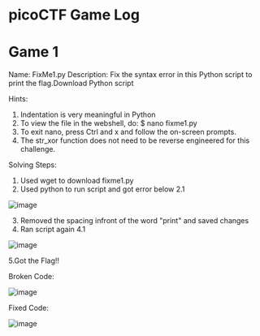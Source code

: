 # picoCTF Game Log

# Game 1
Name: FixMe1.py
Description: Fix the syntax error in this Python script to print the flag.Download Python script  

Hints: 
1. Indentation is very meaningful in Python  
2. To view the file in the webshell, do: $ nano fixme1.py
3. To exit nano, press Ctrl and x and follow the on-screen prompts.
4. The str_xor function does not need to be reverse engineered for this challenge.

Solving Steps: 
1. Used wget to download fixme1.py
2. Used python to run script and got error below
 2.1 

![image](https://user-images.githubusercontent.com/99389724/153542232-83e11722-8684-4b97-aee1-1115797b9a00.png)
 
3. Removed the spacing infront of the word "print" and saved changes  
4. Ran script again
 4.1 
 
 ![image](https://user-images.githubusercontent.com/99389724/153542271-50a6c0db-fb38-4739-970a-70f0942fd5b3.png)
 
5.Got the Flag!!

Broken Code:

![image](https://user-images.githubusercontent.com/99389724/153542532-0f67f619-8e4d-43a4-b97f-61befabf5543.png)


Fixed Code:

![image](https://user-images.githubusercontent.com/99389724/153542555-3f92c3a7-d50e-42d6-8fd6-04e5a63d9470.png)

